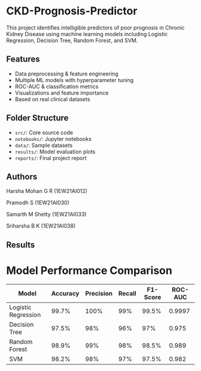# CKD-Prognosis-Predictor
This project identifies intelligible predictors of poor prognosis in Chronic Kidney Disease using machine learning models including Logistic Regression, Decision Tree, Random Forest, and SVM.

## Features

- Data preprocessing & feature engineering
- Multiple ML models with hyperparameter tuning
- ROC-AUC & classification metrics
- Visualizations and feature importance
- Based on real clinical datasets

## Folder Structure

- `src/`: Core source code
- `notebooks/`: Jupyter notebooks
- `data/`: Sample datasets
- `results/`: Model evaluation plots
- `reports/`: Final project report

## Authors
Harsha Mohan G R (1EW21AI012)

Pramodh S (1EW21AI030)

Samarth M Shetty (1EW21AI033)

Sriharsha B K (1EW21AI038)

## Results

# Model Performance Comparison

| Model               | Accuracy | Precision | Recall | F1-Score | ROC-AUC |
| ------------------- | -------- | --------- | ------ | -------- | ------- |
| Logistic Regression | 99.7%    | 100%      | 99%    | 99.5%    | 0.9997  |
| Decision Tree       | 97.5%    | 98%       | 96%    | 97%      | 0.975   |
| Random Forest       | 98.9%    | 99%       | 98%    | 98.5%    | 0.989   |
| SVM                 | 98.2%    | 98%       | 97%    | 97.5%    | 0.982   |


